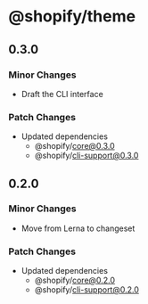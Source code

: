 # @shopify/theme

## 0.3.0

### Minor Changes

- Draft the CLI interface

### Patch Changes

- Updated dependencies
  - @shopify/core@0.3.0
  - @shopify/cli-support@0.3.0

## 0.2.0

### Minor Changes

- Move from Lerna to changeset

### Patch Changes

- Updated dependencies
  - @shopify/core@0.2.0
  - @shopify/cli-support@0.2.0
